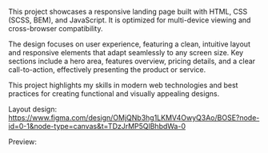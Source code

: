 This project showcases a responsive landing page built with HTML, CSS (SCSS,  BEM), and JavaScript. It is optimized for multi-device viewing and cross-browser compatibility.

The design focuses on user experience, featuring a clean, intuitive layout and responsive elements that adapt seamlessly to any screen size. Key sections include a hero area, features overview, pricing details, and a clear call-to-action, effectively presenting the product or service.

This project highlights my skills in modern web technologies and best practices for creating functional and visually appealing designs.

Layout design:
https://www.figma.com/design/OMjQNb3hg1LKMV4OwyQ3Ao/BOSE?node-id=0-1&node-type=canvas&t=TDzJrMP5QlBhbdWa-0

Preview:

